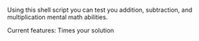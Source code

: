 Using this shell script you can test you addition, subtraction, and multiplication mental math abilities.

Current features:
Times your solution
